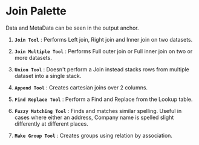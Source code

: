 # Join Palette

Data and MetaData can be seen in the output anchor.

1. **`Join Tool`** : Performs Left join, Right join and Inner join on two datasets.

2. **`Join Multiple Tool`** : Performs Full outer join or Full inner join on two or more datasets.

3. **`Union Tool`** : Doesn't perform a Join instead stacks rows from multiple dataset into a single stack.

4. **`Append Tool`** : Creates cartesian joins over 2 columns.

5. **`Find Replace Tool`** : Perform a Find and Replace from the Lookup table.

6. **`Fuzzy Matching Tool`** : Finds and matches similar spelling. Useful in cases where either an address, Company name is spelled slight differently at different places.

7. **`Make Group Tool`** : Creates groups using relation by association.
